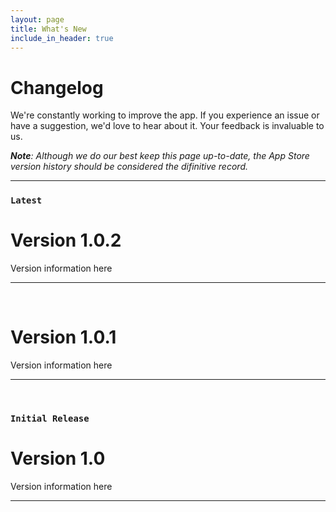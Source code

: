 ```yaml
---
layout: page
title: What's New
include_in_header: true
---
```


# Changelog
We're constantly working to improve the app. If you experience an issue or have a suggestion, we'd love to hear about it. Your feedback is invaluable to us.

_**Note**: Although we do our best keep this page up-to-date, the App Store version history should be considered the difinitive record._

________

### `Latest`
# **Version 1.0.2**
Version information here

________
<br>

# **Version 1.0.1**
Version information here

________
<br>

### `Initial Release`
# **Version 1.0**
Version information here

________
<br>
